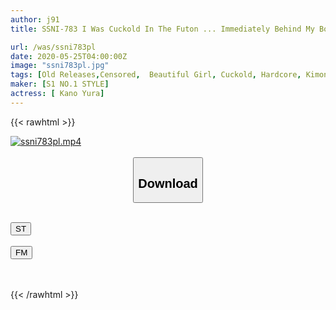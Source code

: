 ```yaml
---
author: j91
title: SSNI-783 I Was Cuckold In The Futon ... Immediately Behind My Boyfriend, I Was Immorally Alive With A Giant Senior's Horse Riding Adhesion ...

url: /was/ssni783pl
date: 2020-05-25T04:00:00Z
image: "ssni783pl.jpg"
tags: [Old Releases,Censored,  Beautiful Girl, Cuckold, Hardcore, Kimono, Mourning, Nasty, Risky Mosaic, Slender, Solowork]
maker: [S1 NO.1 STYLE]
actress: [ Kano Yura]
---
```



{{< rawhtml >}}

<div class="video" data-videoid="Y7eoG617YaivJqq">
    <a href="javascript:;">
        <img src="/was/ssni783pl/ssni783pl.jpg" width="WIDTH" height="HEIGHT" alt="ssni783pl.mp4" loading="lazy">
    </a>
</div>

<script type="text/javascript" src="https://j91.asia/asset/on-demand-st.js"></script>

<br>
  <link rel="stylesheet" href="https://j91.asia/asset/bs5.css">
  
  <center>
  <button class="btn btn-primary" type="button" data-bs-toggle="collapse" data-bs-target=".multi-collapse" aria-expanded="false" aria-controls="multiCollapseExample1 multiCollapseExample2"><h2>Download</h2></button></center>
</p>
<div class="row">
  <div class="col">
    <div class="collapse multi-collapse" id="multiCollapseExample1">
      <div class="card card-body">
	      	      <br>
<div class="buttons">  
<a href="https://streamtape.to/v/Y7eoG617YaivJqq" target="_blank"><button class="btn-hover color-3"><i class="fa fa-download"></i> ST</button></a></div>
    </div>
  </div>
</div>
  <div class="col">
    <div class="collapse multi-collapse" id="multiCollapseExample2">
      <div class="card card-body">
	      <br>
<div class="buttons">
    <a href="https://filemoon.sx/d/d9tm5uvuqeg9" target="_blank"><button class="btn-hover color-8"><i class="fa fa-download"></i> FM</button></a></div>
<br><br>
      </div>
    </div>
  </div>
</div>

{{< /rawhtml >}}
